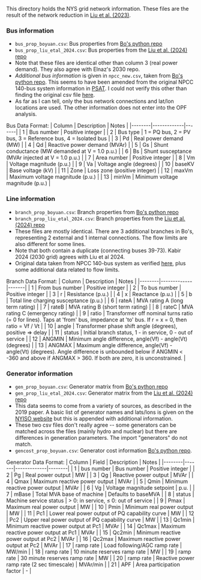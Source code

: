 This directory holds the NYS grid network information. These files are the result of the network reduction in [Liu et al. (2023)](https://ieeexplore.ieee.org/document/9866561).

### Bus information
- `bus_prop_boyuan.csv`: Bus properties from [Bo's python repo](https://github.com/boyuan276/NYgrid-python)
- `bus_prop_liu_etal_2024.csv`: Bus properties from the [Liu et al. (2024) repo](https://github.com/AndersonEnergyLab-Cornell/ny-clcpa2050)
- Note that these files are identical other than column 3 (real power demand). They also agree with Elnaz's 2030 repo.
- *Additional bus information* is given in `npcc_new.csv`, taken from [Bo's python repo](https://github.com/boyuan276/NYgrid-python). This seems to have been amended from the original NPCC 140-bus system information in [PSAT](http://faraday1.ucd.ie/psat.html). I could not verify this other than finding the original csv file [here](https://github.com/CURENT/andes/tree/master/andes/cases).
- As far as I can tell, only the bus network connections and lat/lon locations are used. The other information does not enter into the OPF analysis.

Bus Data Format:
| Column | Description | Notes |
|--------|-------------|-------|
| 1 | Bus number | Positive integer |
| 2 | Bus type | 1 = PQ bus, 2 = PV bus, 3 = Reference bus, 4 = Isolated bus |
| 3 | Pd | Real power demand (MW) |
| 4 | Qd | Reactive power demand (MVAr) |
| 5 | Gs | Shunt conductance (MW demanded at V = 1.0 p.u.) |
| 6 | Bs | Shunt susceptance (MVAr injected at V = 1.0 p.u.) |
| 7 | Area number | Positive integer |
| 8 | Vm | Voltage magnitude (p.u.) |
| 9 | Va | Voltage angle (degrees) |
| 10 | baseKV | Base voltage (kV) |
| 11 | Zone | Loss zone (positive integer) |
| 12 | maxVm | Maximum voltage magnitude (p.u.) |
| 13 | minVm | Minimum voltage magnitude (p.u.) |

### Line information
- `branch_prop_boyuan.csv`: Branch properties from [Bo's python repo](https://github.com/boyuan276/NYgrid-python)
- `branch_prop_liu_etal_2024.csv`: Branch properties from the [Liu et al. (2024) repo](https://github.com/AndersonEnergyLab-Cornell/ny-clcpa2050)
- These files are mostly identical. There are 3 additional branches in Bo's, representing 2 external and 1 internal connections. The flow limits are also different for some lines.
- Note that both contain a duplicate (connecting buses 39-73). Kabir 2024 (2030 grid) agrees with Liu et al 2024.
- Original data taken from NPCC 140-bus system as verified [here](https://github.com/CURENT/andes/tree/master/andes/cases), plus some additional data related to flow limits. 

Branch Data Format:
| Column | Description | Notes |
|--------|-------------|-------|
| 1 | From bus number | Positive integer |
| 2 | To bus number | Positive integer |
| 3 | r | Resistance (p.u.) |
| 4 | x | Reactance (p.u.) |
| 5 | b | Total line charging susceptance (p.u.) |
| 6 | rateA | MVA rating A (long term rating) |
| 7 | rateB | MVA rating B (short term rating) |
| 8 | rateC | MVA rating C (emergency rating) |
| 9 | ratio | Transformer off nominal turns ratio (= 0 for lines). Taps at 'from' bus, impedance at 'to' bus. If r = x = 0, then ratio = Vf / Vt |
| 10 | angle | Transformer phase shift angle (degrees), positive => delay |
| 11 | status | Initial branch status, 1 - in service, 0 - out of service |
| 12 | ANGMIN | Minimum angle difference, angle(Vf) - angle(Vt) (degrees) |
| 13 | ANGMAX | Maximum angle difference, angle(Vf) - angle(Vt) (degrees). Angle difference is unbounded below if ANGMIN < -360 and above if ANGMAX > 360. If both are zero, it is unconstrained. |

### Generator information

- `gen_prop_boyuan.csv`: Generator matrix from [Bo's python repo](https://github.com/boyuan276/NYgrid-python)
- `gen_prop_liu_etal_2024.csv`: Generator matrix from the [Liu et al. (2024) repo](https://github.com/AndersonEnergyLab-Cornell/ny-clcpa2050)
- This data seems to come from a variety of sources, as described in the 2019 paper. A basic list of generator names and lats/lons is given on the [NYISO website](http://mis.nyiso.com/public/) but this is appended with additional information.
- These two csv files don't really agree -- some generators can be matched across the files (mainly hydro and nuclear) but there are differences in generation parameters. The import "generators" do not match.
- `gencost_prop_boyuan.csv`: Generator cost information [Bo's python repo](https://github.com/boyuan276/NYgrid-python). 

Generator Data Format:
| Column | Field | Description | Notes |
|--------|-------|-------------|--------|
| 1 | bus number | Bus number | Positive integer |
| 2 | Pg | Real power output | MW |
| 3 | Qg | Reactive power output | MVAr |
| 4 | Qmax | Maximum reactive power output | MVAr |
| 5 | Qmin | Minimum reactive power output | MVAr |
| 6 | Vg | Voltage magnitude setpoint | p.u. |
| 7 | mBase | Total MVA base of machine | Defaults to baseMVA |
| 8 | status | Machine service status | > 0: in service, ≤ 0: out of service |
| 9 | Pmax | Maximum real power output | MW |
| 10 | Pmin | Minimum real power output | MW |
| 11 | Pc1 | Lower real power output of PQ capability curve | MW |
| 12 | Pc2 | Upper real power output of PQ capability curve | MW |
| 13 | Qc1min | Minimum reactive power output at Pc1 | MVAr |
| 14 | Qc1max | Maximum reactive power output at Pc1 | MVAr |
| 15 | Qc2min | Minimum reactive power output at Pc2 | MVAr |
| 16 | Qc2max | Maximum reactive power output at Pc2 | MVAr |
| 17 | ramp rate | Load following/AGC ramp rate | MW/min |
| 18 | ramp rate | 10 minute reserves ramp rate | MW |
| 19 | ramp rate | 30 minute reserves ramp rate | MW |
| 20 | ramp rate | Reactive power ramp rate (2 sec timescale) | MVAr/min |
| 21 | APF | Area participation factor | - |